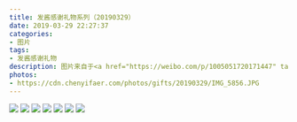 ```yaml
---
title: 发酱感谢礼物系列（20190329）
date: 2019-03-29 22:27:37
categories:
- 图片
tags:
- 发酱感谢礼物
description: 图片来自于<a href="https://weibo.com/p/1005051720171447" target="_blank">quanmmmmm</a><br/> “谢谢余生～字真好～，和风的小镜子梳子好阔耐，弦上有春秋的歌词这样看就更美啦～（你还刻了弦上的印呢～）”
photos: 
- https://cdn.chenyifaer.com/photos/gifts/20190329/IMG_5856.JPG
---
```


![](https://cdn.chenyifaer.com/photos/gifts/20190329/IMG_5857.JPG)
![](https://cdn.chenyifaer.com/photos/gifts/20190329/IMG_5858.JPG)
![](https://cdn.chenyifaer.com/photos/gifts/20190329/IMG_5859.JPG)
![](https://cdn.chenyifaer.com/photos/gifts/20190329/IMG_5860.JPG)
![](https://cdn.chenyifaer.com/photos/gifts/20190329/IMG_5861.JPG)
![](https://cdn.chenyifaer.com/photos/gifts/20190329/IMG_5862.JPG)
![](https://cdn.chenyifaer.com/photos/gifts/20190329/IMG_5863.JPG)